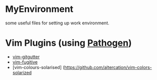 # MyEnvironment
some useful files for setting up work environment.

# Vim Plugins (using [Pathogen](https://github.com/tpope/vim-pathogen))
- [vim-gitgutter](https://github.com/airblade/vim-gitgutter)
- [vim-fugitive](https://github.com/tpope/vim-fugitive)
- [vim-colours-solarised] (https://github.com/altercation/vim-colors-solarized
